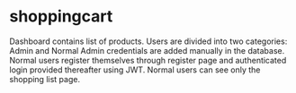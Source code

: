 # shoppingcart
Dashboard contains list of products.
Users are divided into two categories: Admin and Normal
Admin credentials are added manually in the database.
Normal users register themselves through register page and authenticated login provided thereafter using JWT.
Normal users can see only the shopping list page.
